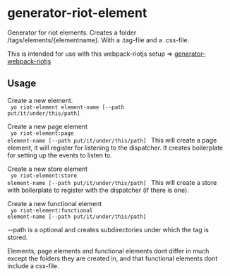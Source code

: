 # generator-riot-element
Generator for riot elements.
Creates a folder /tags/elements/{elementname}. With a .tag-file and a .css-file.

This is intended for use with this webpack-riotjs setup =>
<a href="https://github.com/opture/generator-webpack-riotjs">generator-webpack-riotjs</a>

## Usage
Create a new element.<br>
<code>
yo riot-element element-name [--path put/it/under/this/path]
</code>

Create a new page element<br>
<code>
yo riot-element:page element-name [--path put/it/under/this/path]
</code>
This will create a page element, it will register for listening to the dispatcher.
It creates boilerplate for setting up the events to listen to.

Create a new store element<br>
<code>
yo riot-element:store element-name [--path put/it/under/this/path]
</code>
This will create a store with boilerplate to register with the dispatcher (if there is one).

Create a new functional element<br>
<code>
yo riot-element:functional element-name [--path put/it/under/this/path]
</code>

--path is a optional and creates subdirectories under which the tag is stored.

Elements, page elements and functional elements dont differ in much except the folders they are created in, and that functional elements dont include a css-file.
